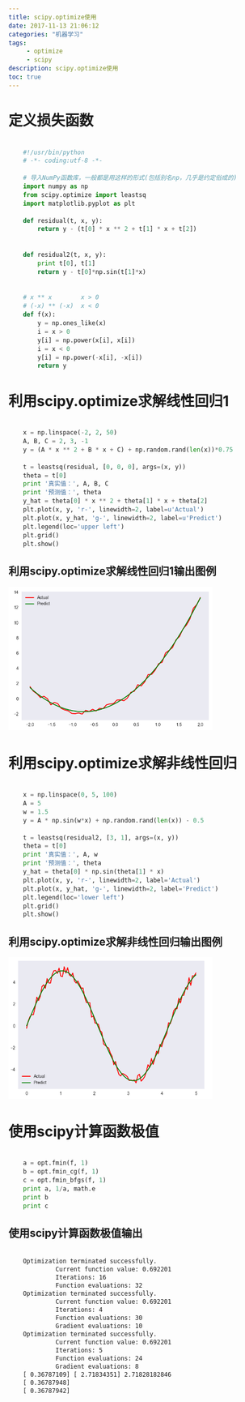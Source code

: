 ```yaml
---
title: scipy.optimize使用
date: 2017-11-13 21:06:12 
categories: "机器学习" 
tags: 
     - optimize
     - scipy
description: scipy.optimize使用
toc: true
---
```

# 定义损失函数
``` python

	#!/usr/bin/python
	# -*- coding:utf-8 -*-
	
	# 导入NumPy函数库，一般都是用这样的形式(包括别名np，几乎是约定俗成的)
	import numpy as np
	from scipy.optimize import leastsq
	import matplotlib.pyplot as plt
	
	def residual(t, x, y):
	    return y - (t[0] * x ** 2 + t[1] * x + t[2])
	
	
	def residual2(t, x, y):
	    print t[0], t[1]
	    return y - t[0]*np.sin(t[1]*x)
	
	
	# x ** x        x > 0
	# (-x) ** (-x)  x < 0
	def f(x):
	    y = np.ones_like(x)
	    i = x > 0
	    y[i] = np.power(x[i], x[i])
	    i = x < 0
	    y[i] = np.power(-x[i], -x[i])
	    return y

```

<!--more-->

# 利用scipy.optimize求解线性回归1

``` python

    x = np.linspace(-2, 2, 50)
    A, B, C = 2, 3, -1
    y = (A * x ** 2 + B * x + C) + np.random.rand(len(x))*0.75

    t = leastsq(residual, [0, 0, 0], args=(x, y))
    theta = t[0]
    print '真实值：', A, B, C
    print '预测值：', theta
    y_hat = theta[0] * x ** 2 + theta[1] * x + theta[2]
    plt.plot(x, y, 'r-', linewidth=2, label=u'Actual')
    plt.plot(x, y_hat, 'g-', linewidth=2, label=u'Predict')
    plt.legend(loc='upper left')
    plt.grid()
    plt.show()
```

## 利用scipy.optimize求解线性回归1输出图例
<div class="fig figcenter fighighlight">
  <img src="/assets/ML/optimize/QQ截图20171113123110.png" width="80%">
  <div class="figcaption">
  </div>
</div>


# 利用scipy.optimize求解非线性回归

``` python

    x = np.linspace(0, 5, 100)
    A = 5
    w = 1.5
    y = A * np.sin(w*x) + np.random.rand(len(x)) - 0.5

    t = leastsq(residual2, [3, 1], args=(x, y))
    theta = t[0]
    print '真实值：', A, w
    print '预测值：', theta
    y_hat = theta[0] * np.sin(theta[1] * x)
    plt.plot(x, y, 'r-', linewidth=2, label='Actual')
    plt.plot(x, y_hat, 'g-', linewidth=2, label='Predict')
    plt.legend(loc='lower left')
    plt.grid()
    plt.show()
```

## 利用scipy.optimize求解非线性回归输出图例
<div class="fig figcenter fighighlight">
  <img src="/assets/ML/optimize/QQ截图20171113123423.png" width="80%">
  <div class="figcaption">
  </div>
</div>

# 使用scipy计算函数极值
``` python

    a = opt.fmin(f, 1)
    b = opt.fmin_cg(f, 1)
    c = opt.fmin_bfgs(f, 1)
    print a, 1/a, math.e
    print b
    print c
```
## 使用scipy计算函数极值输出
``` 

	Optimization terminated successfully.
	         Current function value: 0.692201
	         Iterations: 16
	         Function evaluations: 32
	Optimization terminated successfully.
	         Current function value: 0.692201
	         Iterations: 4
	         Function evaluations: 30
	         Gradient evaluations: 10
	Optimization terminated successfully.
	         Current function value: 0.692201
	         Iterations: 5
	         Function evaluations: 24
	         Gradient evaluations: 8
	[ 0.36787109] [ 2.71834351] 2.71828182846
	[ 0.36787948]
	[ 0.36787942]

```
